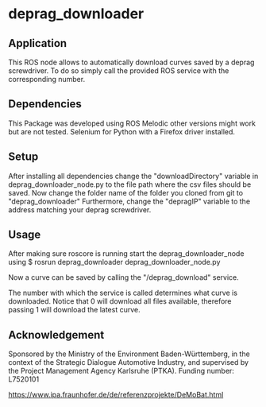 # deprag_downloader
## Application
This ROS node allows to automatically download curves saved by a deprag screwdriver.
To do so simply call the provided ROS service with the corresponding number.

## Dependencies
This Package was developed using ROS Melodic other versions might work but are not tested.
Selenium for Python with a Firefox driver installed.

## Setup
After installing all dependencies change the "downloadDirectory" variable in deprag_downloader_node.py to 
the file path where the csv files should be saved.
Now change the folder name of the folder you cloned from git to "deprag_downloader"
Furthermore, change the "depragIP" variable to the address matching your deprag screwdriver.

## Usage
After making sure roscore is running start the deprag_downloader_node using
$ rosrun deprag_downloader deprag_downloader_node.py 

Now a curve can be saved by calling the "/deprag_download" service.

The number with which the service is called determines what curve is downloaded.
Notice that 0 will download all files available, therefore passing 1 will download the latest curve.

## Acknowledgement
Sponsored by the Ministry of the Environment Baden-Württemberg, in the context of the Strategic Dialogue Automotive Industry, and supervised by the Project Management Agency Karlsruhe (PTKA). Funding number: L7520101

https://www.ipa.fraunhofer.de/de/referenzprojekte/DeMoBat.html
